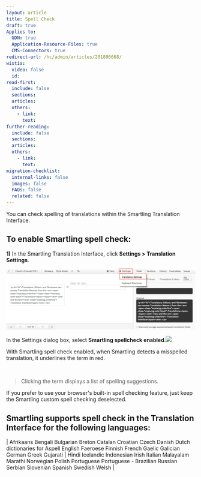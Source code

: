 ```yaml
---
layout: article
title: Spell Check
draft: true
Applies to:
  GDN: true
  Application-Resource-Files: true
  CMS-Connectors: true
redirect-url: /hc/admin/articles/201896668/
wistia:
  video: false
  id:
read-first:
  include: false
  sections:
  articles:
  others:
    - link:
      text:
further-reading:
  include: false
  sections:
  articles:
  others:
    - link:
      text:
migration-checklist:
  internal-links: false
  images: false
  FAQs: false
  related: false
---
```



You can check spelling of translations within the Smartling Translation Interface.

## To enable Smartling spell check:

**1)** In the Smartling Translation Interface, click **Settings &gt; Translation Settings**.

![](/uploads/versions/smartling___translations_management---x----1201-390x---.png)

In the Settings dialog box, select **Smartling spellcheck enabled**.![](/hc/en-us/article_attachments/203650358/Smartling___Translations_Management.png)

With Smartling spell check enabled, when Smartling detects a misspelled translation, it underlines the term in red.

![]()

> Clicking the term displays a list of spelling suggestions.

If you prefer to use your browser's built-in spell checking feature, just keep the Smartling custom spell checking deselected.

## Smartling supports spell check in the Translation Interface for the following languages:

| Afrikaans Bengali Bulgarian Breton Catalan Croatian Czech Danish Dutch dictionaries for Aspell English Faeroese Finnish French Gaelic Galician German Greek Gujarati | Hindi Icelandic Indonesian Irish Italian Malayalam Marathi Norwegian Polish Portuguese Portuguese - Brazilian Russian Serbian Slovenian Spanish Swedish Welsh |